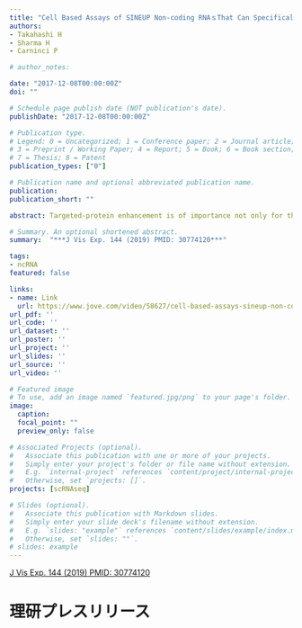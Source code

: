 ```yaml
---
title: "Cell Based Assays of SINEUP Non-coding RNAｓThat Can Specifically Enhance mRNA Translation"
authors:
- Takahashi H
- Sharma H
- Carninci P

# author_notes:

date: "2017-12-08T00:00:00Z"
doi: ""

# Schedule page publish date (NOT publication's date).
publishDate: "2017-12-08T00:00:00Z"

# Publication type.
# Legend: 0 = Uncategorized; 1 = Conference paper; 2 = Journal article;
# 3 = Preprint / Working Paper; 4 = Report; 5 = Book; 6 = Book section;
# 7 = Thesis; 8 = Patent
publication_types: ["0"]

# Publication name and optional abbreviated publication name.
publication:
publication_short: ""

abstract: Targeted-protein enhancement is of importance not only for the study of biological processes but also for therapeutic and biotechnological applications. Here, we present a method to selectively up-regulate protein expression of desired genes in cultured cells by means of synthetic antisense non-coding RNAs known as SINEUPs. This positive control of gene expression is at the post-transcriptional level and exerted by an inverted short interspersed nuclear element (SINE) repeat at the 3ʹ end of SINEUPs that comprises its effector domain (ED). SINEUPs can specifically bind to any protein-coding mRNA of choice through its binding domain (BD), a region designed to complement the sequence within the 5ʹ untranslated region (5ʹ UTR) and around the start codon of the mRNA. Target-specific SINEUPs designed in this manner are transfected to cultured cells, and protein and RNA are extracted for downstream analyses, generally 24-48 h post-transfection. SINEUP-induced protein up-regulation is detected by Western-blot analysis and RNA expression is measured using real-time quantitative reverse transcription PCR. We have observed that BD design is critical for achieving optimum SINEUP activity and that testing different BD sizes and positions with respect to the start codon of the target mRNA is recommended. Therefore, we describe here a semi-automated high-throughput imaging method based on fluorescence detection that can be implemented to target mRNA fused with green fluorescent protein (GFP). SINEUPs specifically enhance translation within normal physiological range of the cell, without altering the target transcript level. This method has been successfully employed against a range of endogenous and exogenous targets, in a wide variety of human, mouse, and insect cell lines along with in vivo systems. Moreover, SINEUPs have been reported to increase antibody production and work as an RNA therapeutic against haploinsufficient genes. The versatile and modular nature of SINEUPs makes them a suitable tool for gene-specific translational control.

# Summary. An optional shortened abstract.
summary:  "***J Vis Exp. 144 (2019) PMID: 30774120***"

tags:
- ncRNA
featured: false

links:
- name: Link
  url: https://www.jove.com/video/58627/cell-based-assays-sineup-non-coding-rnas-that-can-specifically
url_pdf: ''
url_code: ''
url_dataset: ''
url_poster: ''
url_project: ''
url_slides: ''
url_source: ''
url_video: ''

# Featured image
# To use, add an image named `featured.jpg/png` to your page's folder. 
image:
  caption:
  focal_point: ""
  preview_only: false

# Associated Projects (optional).
#   Associate this publication with one or more of your projects.
#   Simply enter your project's folder or file name without extension.
#   E.g. `internal-project` references `content/project/internal-project/index.md`.
#   Otherwise, set `projects: []`.
projects: [scRNAseq]

# Slides (optional).
#   Associate this publication with Markdown slides.
#   Simply enter your slide deck's filename without extension.
#   E.g. `slides: "example"` references `content/slides/example/index.md`.
#   Otherwise, set `slides: ""`.
# slides: example
---
```

[J Vis Exp. 144 (2019) PMID: 30774120](https://www.jove.com/video/58627/cell-based-assays-sineup-non-coding-rnas-that-can-specifically)

# 理研プレスリリース

